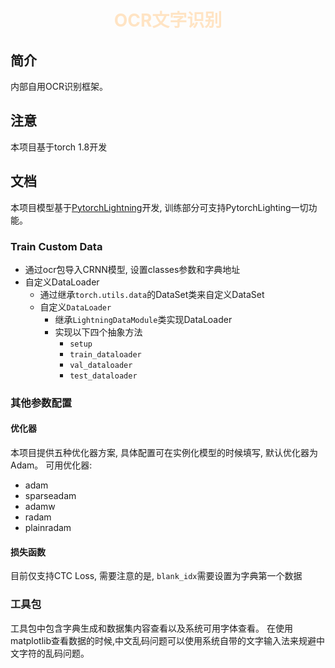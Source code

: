 <h1><p align="center" style="color: bisque">OCR文字识别</p></h1>

## 简介

内部自用OCR识别框架。

## 注意

本项目基于torch 1.8开发

## 文档

本项目模型基于[PytorchLightning](https://www.pytorchlightning.ai/)开发, 训练部分可支持PytorchLighting一切功能。

### Train Custom Data

- 通过ocr包导入CRNN模型, 设置classes参数和字典地址
- 自定义DataLoader
  - 通过继承`torch.utils.data`的DataSet类来自定义DataSet
  - 自定义`DataLoader`
    - 继承`LightningDataModule`类实现DataLoader
    - 实现以下四个抽象方法
      - `setup`
      - `train_dataloader`
      - `val_dataloader`
      - `test_dataloader`
### 其他参数配置

#### 优化器
本项目提供五种优化器方案, 具体配置可在实例化模型的时候填写, 默认优化器为Adam。
可用优化器:
- adam
- sparseadam
- adamw
- radam
- plainradam

#### 损失函数

目前仅支持CTC Loss, 需要注意的是, `blank_idx`需要设置为字典第一个数据

### 工具包

工具包中包含字典生成和数据集内容查看以及系统可用字体查看。
在使用matplotlib查看数据的时候,中文乱码问题可以使用系统自带的文字输入法来规避中文字符的乱码问题。
